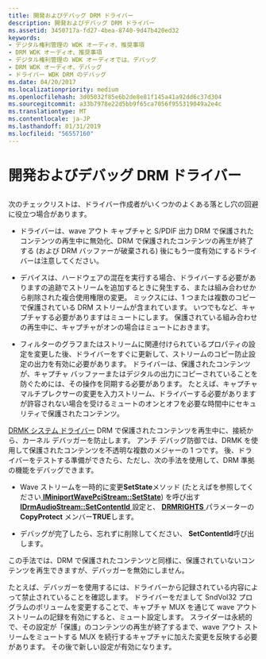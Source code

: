 ```yaml
---
title: 開発およびデバッグ DRM ドライバー
description: 開発およびデバッグ DRM ドライバー
ms.assetid: 3450717a-fd27-4bea-8740-9d47b420ed32
keywords:
- デジタル権利管理の WDK オーディオ、推奨事項
- DRM WDK オーディオ、推奨事項
- デジタル権利管理の WDK オーディオでは、デバッグ
- DRM WDK オーディオ、デバッグ
- ドライバー WDK DRM のデバッグ
ms.date: 04/20/2017
ms.localizationpriority: medium
ms.openlocfilehash: 3d05032f85e6b2de8e81f145a41a92dd6c37d304
ms.sourcegitcommit: a33b7978e22d5bb9f65ca7056f955319049a2e4c
ms.translationtype: MT
ms.contentlocale: ja-JP
ms.lasthandoff: 01/31/2019
ms.locfileid: "56557160"
---
```

# <a name="developing-and-debugging-drm-drivers"></a>開発およびデバッグ DRM ドライバー


## <span id="developing_and_debugging_drm_drivers"></span><span id="DEVELOPING_AND_DEBUGGING_DRM_DRIVERS"></span>


次のチェックリストは、ドライバー作成者がいくつかのよくある落とし穴の回避に役立つ場合があります。

-   ドライバーは、wave アウト キャプチャと S/PDIF 出力 DRM で保護されたコンテンツの再生中に無効化、DRM で保護されたコンテンツの再生が終了する (および DRM バッファーが破棄される) 後にもう一度有効にするドライバーは注意してください。

-   デバイスは、ハードウェアの混在を実行する場合、ドライバーする必要がありますの追跡でストリームを追加するときに発生する、または組み合わせから削除された複合使用権限の変更。 ミックスには、1 つまたは複数のコピーで保護されている DRM ストリームが含まれています。 いつでもなど、キャプチャする必要がありますはミュートにします。 保護されている組み合わせの再生中に、キャプチャがオンの場合はミュートにおきます。

-   フィルターのグラフまたはストリームに関連付けられているプロパティの設定を変更した後、ドライバーをすぐに更新して、ストリームのコピー防止設定の出力を有効に必要があります。 ドライバーは、保護されたコンテンツが、キャプチャ バッファーまたはデジタルの出力にコピーされていることを防ぐためには、その操作を同期する必要があります。 たとえば、キャプチャ マルチプレクサーの変更を入力ストリーム、ドライバーする必要がありますが許容されない場合を受けるミュートのオンとオフを必要な時間中にセキュリティで保護されたコンテンツ。

[DRMK システム ドライバー](kernel-mode-wdm-audio-components.md#drmk_system_driver) DRM で保護されたコンテンツを再生中に、接続から、カーネル デバッガーを防止します。 アンチ デバッグ防御では、DRMK を使用して保護されたコンテンツを不透明な複数のメジャーの 1 つです。 後、ドライバーをテストする準備ができたら、ただし、次の手法を使用して、DRM 準拠の機能をデバッグできます。

-   Wave ストリームを一時的に変更**SetState**メソッド (たとえばを参照してください[ **IMiniportWavePciStream::SetState**](https://msdn.microsoft.com/library/windows/hardware/ff536733)) を呼び出す[ **IDrmAudioStream::SetContentId** ](https://msdn.microsoft.com/library/windows/hardware/ff536570)設定と、 [ **DRMRIGHTS** ](https://msdn.microsoft.com/library/windows/hardware/ff536355)パラメーターの**CopyProtect** メンバー**TRUE**します。

-   デバッグが完了したら、忘れずに削除してください、 **SetContentId**呼び出します。

この手法では、DRM で保護されたコンテンツと同様に、保護されていないコンテンツを再生できますが、デバッガーを無効にしません。

たとえば、デバッガーを使用するには、ドライバーから記録されている内容によって禁止されていることを確認します。 ドライバーをだまして SndVol32 プログラムのボリュームを変更することで、キャプチャ MUX を通じて wave アウト ストリームの記録を有効にすると、ミュート設定します。 スライダーは永続的で、その設定が「保護」のコンテンツの再生が終了するまで、wave アウト ストリームをミュートする MUX を続行するキャプチャに加えた変更を反映する必要があります。 その後で新しい設定が有効になります。

 

 




